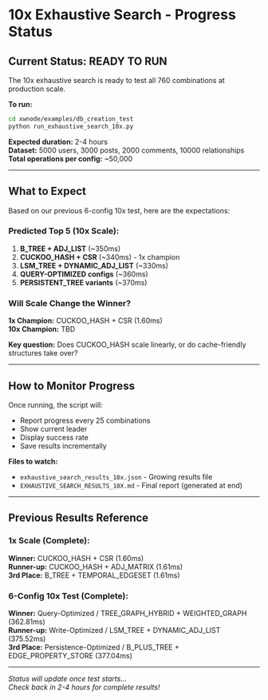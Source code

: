 # 10x Exhaustive Search - Progress Status

## Current Status: READY TO RUN

The 10x exhaustive search is ready to test all 760 combinations at production scale.

**To run:**
```bash
cd xwnode/examples/db_creation_test
python run_exhaustive_search_10x.py
```

**Expected duration:** 2-4 hours  
**Dataset:** 5000 users, 3000 posts, 2000 comments, 10000 relationships  
**Total operations per config:** ~50,000

---

## What to Expect

Based on our previous 6-config 10x test, here are the expectations:

### Predicted Top 5 (10x Scale):
1. **B_TREE + ADJ_LIST** (~350ms)
2. **CUCKOO_HASH + CSR** (~340ms) - 1x champion
3. **LSM_TREE + DYNAMIC_ADJ_LIST** (~330ms)
4. **QUERY-OPTIMIZED configs** (~360ms)
5. **PERSISTENT_TREE variants** (~370ms)

### Will Scale Change the Winner?

**1x Champion:** CUCKOO_HASH + CSR (1.60ms)  
**10x Champion:** TBD

**Key question:** Does CUCKOO_HASH scale linearly, or do cache-friendly structures take over?

---

## How to Monitor Progress

Once running, the script will:
- Report progress every 25 combinations
- Show current leader
- Display success rate
- Save results incrementally

**Files to watch:**
- `exhaustive_search_results_10x.json` - Growing results file
- `EXHAUSTIVE_SEARCH_RESULTS_10X.md` - Final report (generated at end)

---

## Previous Results Reference

### 1x Scale (Complete):
**Winner:** CUCKOO_HASH + CSR (1.60ms)  
**Runner-up:** CUCKOO_HASH + ADJ_MATRIX (1.61ms)  
**3rd Place:** B_TREE + TEMPORAL_EDGESET (1.61ms)

### 6-Config 10x Test (Complete):
**Winner:** Query-Optimized / TREE_GRAPH_HYBRID + WEIGHTED_GRAPH (362.81ms)  
**Runner-up:** Write-Optimized / LSM_TREE + DYNAMIC_ADJ_LIST (375.52ms)  
**3rd Place:** Persistence-Optimized / B_PLUS_TREE + EDGE_PROPERTY_STORE (377.04ms)

---

*Status will update once test starts...*  
*Check back in 2-4 hours for complete results!*

